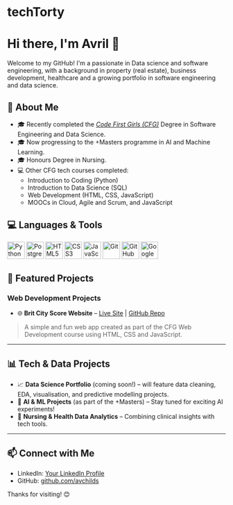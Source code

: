 # techTorty

# Hi there, I'm Avril 👋

Welcome to my GitHub! I'm a passionate in Data science and software engineering,  with a background in property (real estate), business development, healthcare and a growing portfolio in software engineering and data science.

## 🧠 About Me

- 🎓 Recently completed the _[Code First Girls (CFG)](https://codefirstgirls.com/)_ Degree in Software Engineering and Data Science.
- 🎓 Now progressing to the +Masters programme in AI and Machine Learning.
- 🎓 Honours Degree in Nursing.
- 💻 Other CFG tech courses completed:
  - Introduction to Coding (Python)
  - Introduction to Data Science (SQL)
  - Web Development (HTML, CSS, JavaScript)
  - MOOCs in Cloud, Agile and Scrum, and JavaScript
 
## 💻 Languages & Tools

<p align="left">
  <img src="https://cdn.jsdelivr.net/gh/devicons/devicon/icons/python/python-original.svg" alt="Python" width="40" height="40"/>
  <img src="https://cdn.jsdelivr.net/gh/devicons/devicon/icons/postgresql/postgresql-original.svg" alt="PostgreSQL" width="40" height="40"/>
  <img src="https://cdn.jsdelivr.net/gh/devicons/devicon/icons/html5/html5-original.svg" alt="HTML5" width="40" height="40"/>
  <img src="https://cdn.jsdelivr.net/gh/devicons/devicon/icons/css3/css3-original.svg" alt="CSS3" width="40" height="40"/>
  <img src="https://cdn.jsdelivr.net/gh/devicons/devicon/icons/javascript/javascript-original.svg" alt="JavaScript" width="40" height="40"/>
  <img src="https://cdn.jsdelivr.net/gh/devicons/devicon/icons/git/git-original.svg" alt="Git" width="40" height="40"/>
  <img src="https://cdn.jsdelivr.net/gh/devicons/devicon/icons/github/github-original.svg" alt="GitHub" width="40" height="40"/>
  <img src="https://cdn.jsdelivr.net/gh/devicons/devicon/icons/googlecloud/googlecloud-original.svg" alt="Google Cloud" width="40" height="40"/>
</p>

## 🌟 Featured Projects

### Web Development Projects

- 🌐 **Brit City Score Website** – [Live Site](https://avchilds.github.io/BritCityScoreWebsite/) | [GitHub Repo](https://github.com/avchilds/BritCityScoreWebsite)

> A simple and fun web app created as part of the CFG Web Development course using HTML, CSS and JavaScript.

---

## 📊 Tech & Data Projects

- 📈 **Data Science Portfolio** (coming soon!) – will feature data cleaning, EDA, visualisation, and predictive modelling projects.
- 🤖 **AI & ML Projects** (as part of the +Masters) – Stay tuned for exciting AI experiments!
- 🧠 **Nursing & Health Data Analytics** – Combining clinical insights with tech tools.

---

## 📫 Connect with Me

- LinkedIn: [Your LinkedIn Profile](#)
- GitHub: [github.com/avchilds](https://github.com/avchilds)

Thanks for visiting! 😊
